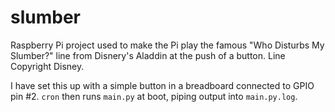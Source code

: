 # slumber

Raspberry Pi project used to make the Pi play the famous "Who Disturbs My Slumber?" line from Disnery's Aladdin at the push of a button. Line Copyright Disney.

I have set this up with a simple button in a breadboard connected to GPIO pin #2. `cron` then runs `main.py` at boot, piping output into `main.py.log`.